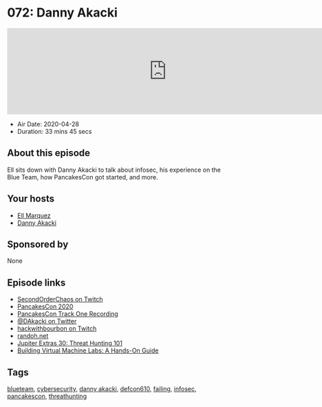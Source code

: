 # 072: Danny Akacki

<iframe src="https://player.fireside.fm/v2/WTrMvATU+-YiH5Ji0?theme=dark" width="740" height="200" frameborder="0" scrolling="no"></iframe>

* Air Date: 2020-04-28
* Duration: 33 mins 45 secs

## About this episode

Ell sits down with Danny Akacki to talk about infosec, his experience on the Blue Team, how PancakesCon got started, and more.

## Your hosts
* [Ell Marquez](https://extras.show//hosts/ell)
* [Danny Akacki](https://extras.show//guests/dannyakacki)

## Sponsored by

None



## Episode links

  * [SecondOrderChaos on Twitch](https://www.twitch.tv/SecondOrderChaos "SecondOrderChaos on Twitch")
  * [PancakesCon 2020](https://tisiphone.net/2020/03/15/pancakescon-2020-quarantine-edition/ "PancakesCon 2020")
  * [PancakesCon Track One Recording](https://www.twitch.tv/videos/572752282 "PancakesCon Track One Recording")
  * [@DAkacki on Twitter](https://twitter.com/DAkacki "@DAkacki on Twitter")
  * [hackwithbourbon on Twitch](https://www.twitch.tv/hackwithbourbon "hackwithbourbon on Twitch")
  * [randoh.net](https://www.randoh.net/ "randoh.net")
  * [Jupiter Extras 30: Threat Hunting 101](https://extras.show/30 "Jupiter Extras 30: Threat Hunting 101")
  * [Building Virtual Machine Labs: A Hands-On Guide](https://www.amazon.com/Building-Virtual-Machine-Labs-Hands/dp/1546932631 "Building Virtual Machine Labs: A Hands-On Guide")



## Tags

[blueteam](https://extras.show//tags/blueteam), [cybersecurity](https://extras.show//tags/cybersecurity), [danny akacki](https://extras.show//tags/danny%20akacki), [defcon610](https://extras.show//tags/defcon610), [failing](https://extras.show//tags/failing), [infosec](https://extras.show//tags/infosec), [pancakescon](https://extras.show//tags/pancakescon), [threathunting](https://extras.show//tags/threathunting)